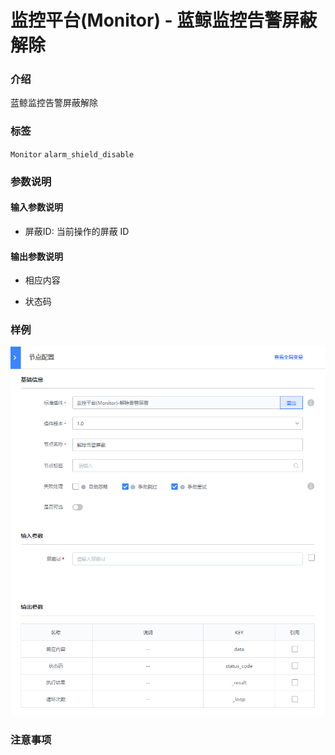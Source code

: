 # 监控平台(Monitor) - 蓝鲸监控告警屏蔽解除

### 介绍

蓝鲸监控告警屏蔽解除

### 标签

`Monitor` `alarm_shield_disable`

### 参数说明

#### 输入参数说明

- 屏蔽ID: 当前操作的屏蔽 ID

#### 输出参数说明

- 相应内容

- 状态码

### 样例

![](image/monitor_alarm_shield_disable.png)


### 注意事项
